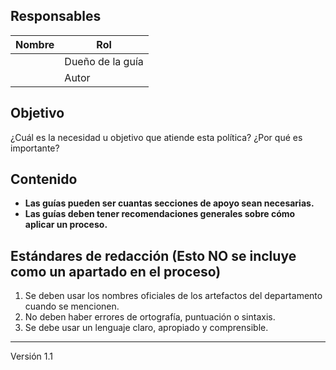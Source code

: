 ## Responsables

| Nombre  | Rol   |
|---------|-------|
|         | Dueño de la guía |
|         | Autor |

## Objetivo
¿Cuál es la necesidad u objetivo que atiende esta política? ¿Por qué es importante?

## Contenido
* **Las guías pueden ser cuantas secciones de apoyo sean necesarias.**
* **Las guías deben tener recomendaciones generales sobre cómo aplicar un proceso.**

## Estándares de redacción (Esto NO se incluye como un apartado en el proceso)
1. Se deben usar los nombres oficiales de los artefactos del departamento cuando se mencionen.
2. No deben haber errores de ortografía, puntuación o sintaxis.
3. Se debe usar un lenguaje claro, apropiado y comprensible.

***
Versión 1.1
